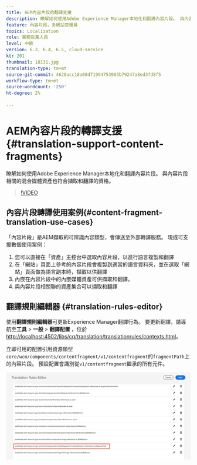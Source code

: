 ```yaml
---
title: AEM內容片段的翻譯支援
description: 瞭解如何使用Adobe Experience Manager本地化和翻譯內容片段。 與內容片段相關的混合媒體資產也符合擷取和翻譯的資格。
feature: 內容片段，多網站管理員
topics: Localization
role: 業務從業人員
level: 中級
version: 6.3, 6.4, 6.5, cloud-service
kt: 201
thumbnail: 18131.jpg
translation-type: tm+mt
source-git-commit: 4620acc18a08d71994753903b79247a8ed3fd8f5
workflow-type: tm+mt
source-wordcount: '250'
ht-degree: 2%

---
```



# AEM內容片段的轉譯支援{#translation-support-content-fragments}

瞭解如何使用Adobe Experience Manager本地化和翻譯內容片段。 與內容片段相關的混合媒體資產也符合擷取和翻譯的資格。

>[!VIDEO](https://video.tv.adobe.com/v/18131/?quality=12&learn=on)

## 內容片段轉譯使用案例{#content-fragment-translation-use-cases}

「內容片段」是AEM擷取的可辨識內容類型，會傳送至外部轉譯服務。 現成可支援數個使用案例：

1. 您可以直接在「資產」主控台中選取內容片段，以進行語言複製和翻譯
2. 在「網站」頁面上參考的內容片段會複製到適當的語言資料夾，並在選取「網站」頁面做為語言副本時，擷取以供翻譯
3. 內嵌在內容片段中的內嵌媒體資產可供擷取和翻譯。
4. 與內容片段相關聯的資產集合可以擷取和翻譯

## 翻譯規則編輯器 {#translation-rules-editor}

使用&#x200B;**翻譯規則編輯器**&#x200B;可更新Experience Manager翻譯行為。 要更新翻譯，請導航至&#x200B;**工具** > **一般** > **翻譯配置** ，位於[http://localhost:4502/libs/cq/translation/translationrules/contexts.html](http://localhost:4502/libs/cq/translation/translationrules/contexts.html)。

立即可用的配置引用資源類型`core/wcm/components/contentfragment/v1/contentfragment`的`fragmentPath`上的內容片段。 預設配置會識別從`v1/contentfragment`繼承的所有元件。

![翻譯規則編輯器](assets/translation-configuration.png)
